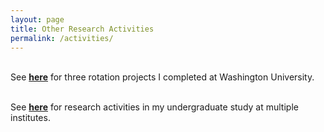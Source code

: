 ```yaml
---
layout: page
title: Other Research Activities
permalink: /activities/
---
```


<br>
See <strong><a href="https://haikuoli.github.io/rotation/">here</a></strong> for three rotation projects I completed at Washington University.<br><br>

See <strong><a href="https://haikuoli.github.io/undergraduate/">here</a></strong> for research activities in my undergraduate study at multiple institutes.<br><br>
